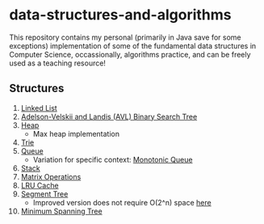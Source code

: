 # data-structures-and-algorithms
This repository contains my personal (primarily in Java save for some exceptions) implementation of some of the fundamental data structures in Computer Science, occassionally, algorithms practice, and can be freely used as a teaching resource!

## Structures
1. [Linked List](https://github.com/4ndrelim/data-structures-and-algorithms/blob/main/linked_list/LinkedList.java) 
2. [Adelson-Velskii and Landis (AVL) Binary Search Tree](https://github.com/4ndrelim/data-structures-and-algorithms/blob/main/avl_tree/AVLTree.java)
3. [Heap](https://github.com/4ndrelim/data-structures-and-algorithms/blob/main/max_heap/Heap.java)
    * Max heap implementation
5. [Trie](https://github.com/4ndrelim/data-structures-and-algorithms/blob/main/trie/Trie.java)
6. [Queue](https://github.com/4ndrelim/data-structures-and-algorithms/blob/main/stack_and_queue/queue/Queue.java)
    * Variation for specific context: [Monotonic Queue](https://github.com/4ndrelim/data-structures-and-algorithms/blob/main/stack_and_queue/monotonic_queue/MonotonicQueue.java)
7. [Stack](https://github.com/4ndrelim/data-structures-and-algorithms/blob/main/stack_and_queue/stack/stack.java)
8. [Matrix Operations](https://github.com/4ndrelim/data-structures-and-algorithms/blob/main/matrix_operations/matrix.py)
9. [LRU Cache](https://github.com/4ndrelim/data-structures-and-algorithms/blob/main/lru_cache/LRU.java)
10. [Segment Tree](https://github.com/4ndrelim/data-structures-and-algorithms/blob/main/segment_tree/SegmentTree.java)
    * Improved version does not require O(2^n) space [here](https://github.com/4ndrelim/data-structures-and-algorithms/blob/main/segment_tree/improved_segment_tree/ImprovedSegmentTree.java)
11. [Minimum Spanning Tree](https://github.com/4ndrelim/data-structures-and-algorithms/tree/main/minimum_spanning_tree)
